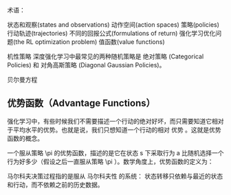 

<!--
 * @version:
 * @Author:  StevenJokess https://github.com/StevenJokess
 * @Date: 2020-10-05 22:08:57
 * @LastEditors:  StevenJokess https://github.com/StevenJokess
 * @LastEditTime: 2020-10-05 22:11:51
 * @Description:
 * @TODO::
 * @Reference:https://spinningup.readthedocs.io/zh_CN/latest/spinningup/rl_intro.html#bellman-equations
-->

术语：

状态和观察(states and observations)
动作空间(action spaces)
策略(policies)
行动轨迹(trajectories)
不同的回报公式(formulations of return)
强化学习优化问题(the RL optimization problem)
值函数(value functions)

机性策略
深度强化学习中最常见的两种随机策略是 绝对策略 (Categorical Policies) 和 对角高斯策略 (Diagonal Gaussian Policies)。


贝尔曼方程




## 优势函数（Advantage Functions）

强化学习中，有些时候我们不需要描述一个行动的绝对好坏，而只需要知道它相对于平均水平的优势。也就是说，我们只想知道一个行动的相对 优势 。这就是优势函数的概念。

一个服从策略 \pi 的优势函数，描述的是它在状态 s 下采取行为 a 比随机选择一个行为好多少（假设之后一直服从策略 \pi ）。数学角度上，优势函数的定义为：



马尔科夫决策过程指的是服从 马尔科夫性 的系统： 状态转移只依赖与最近的状态和行动，而不依赖之前的历史数据。

